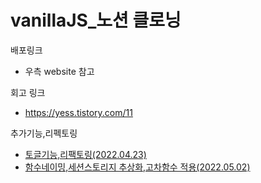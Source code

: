 # vanillaJS\_노션 클로닝

배포링크

- 우측 website 참고

회고 링크

- https://yess.tistory.com/11

추가기능,리펙토링

- [토글기능,리팩토링(2022.04.23)](https://yess.tistory.com/12)
- [함수네이밍,세션스토리지 추상화,고차함수 적용(2022.05.02)](https://yess.tistory.com/13)
